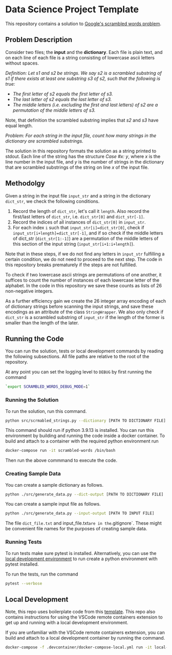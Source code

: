 # Data Science Project Template

This repository contains a solution to [Google's scrambled words problem](https://codingcompetitions.withgoogle.com/kickstart/round/0000000000050edf/0000000000051004).

## Problem Description

Consider two files; the **input** and the **dictionary**. Each file is plain text, and on each line of each file is a string consisting of lowercase ascii letters without spaces.

_Definition: Let s1 and s2 be strings. We say s2 is a scrambled substring of s1 if there exists at least one substring s3 of s2, such that the following is true:_

* _The first letter of s2 equals the first letter of s3._
* _The last letter of s2 equals the last letter of s3._
* _The middle letters (i.e. excluding the first and last letters) of s2 are a permutation of the middle letters of s3._

Note, that definition the scrambled substring implies that _s2_ and _s3_ have equal length.

_Problem: For each string in the input file, count how many strings in the dictionary are scrambled substrings._

The solution in this repository formats the solution as a string printed to stdout. Each line of the string has the structure _Case #x: y_, where _x_ is the line number in the input file, and _y_ is the number of strings in the dictionary that are scrambled substrings of the string on line _x_ of the input file.

## Methodolgy

Given a string in the input file `input_str` and a string in the dictionary `dict_str`, we check the following conditions.

1. Record the length of `dict_str`, let's call it `length`. Also record the first/last letters of `dict_str`, i.e. `dict_str[0]` and `dict_str[-1]`.
2. Record the indices of all instances of `dict_str[0]` in `input_str`.
3. For each index `i` such that `input_str[i]=dict_str[0]`, check if `input_str[i+length]=dict_str[-1]`, and if so check if the middle letters of dict_str (`dict_str[1:-1]`) are a permutation of the middle letters of this section of the input string (`input_str[i+1:i+length]`).

Note that in these steps, if we do not find any letters in `input_str` fulfilling a certain condition, we do not need to proceed to the next step. The code in this repository breaks prematurely if the steps are not fulfilled.

To check if two lowercase ascii strings are permutations of one another, it suffices to count the number of instances of each lowercase letter of the alphabet. In the code in this repository we save these counts as lists of 26 non-negative integers.

As a further efficiency gain we create the 26 integer array encoding of each of dictionary strings before scanning the input strings, and save these encodings as an attribute of the class `StringWrapper`. We also only check if `dict_str` is a scrambled substring of `input_str` if the length of the former is smaller than the length of the later.

## Running the Code

You can run the solution, tests or local development commands by reading the following subsections. All file paths are relative to the root of the repository.

At any point you can set the logging level to `DEBUG` by first running the command

```bash
`export SCRAMBLED_WORDS_DEBUG_MODE=1`
```

### Running the Solution

To run the solution, run this command.

```bash
python src/scrmabled_strings.py --dictionary [PATH TO DICTIONARY FILE] --input [PATH TO INPUT FILE]
```

This command should run if python 3.9.13 is installed. You can run this environment by building and running the code inside a docker container. To build and attach to a container with the required python environment run

```bash
docker-compose run -it scrambled-words /bin/bash
```

Then run the above commmand to execute the code.

### Creating Sample Data

You can create a sample dictionary as follows.

```bash
python ./src/generate_data.py --dict-output [PATH TO DICTIONARY FILE]
```

You can create a sample input file as follows.

```bash
python ./src/generate_data.py --input-output [PATH TO INPUT FILE]
```

The file `dict_file.txt` and input_file.txt` are in the `.gitignore`. These might be convenient file names for the purposes of creating sample data.

### Running Tests

To run tests make sure pytest is installed. Alternatively, you can use the [local development environment](#local-development) to run create a python environment with pytest installed.

To run the tests, run the command

```bash
pytest --verbose
```

## Local Development

Note, this repo uses boilerplate code from this [template](https://github.com/mark-curran/data-science-project-template). This repo also contains instructions for using the VSCode remote containers extension to get up and running with a local development environment.

If you are unfamiliar with the VSCode remote containers extension, you can build and attach to a local development container by running the command.

```bash
docker-compose -f .devcontainer/docker-compose-local.yml run -it local-dev /bin/bash
```
